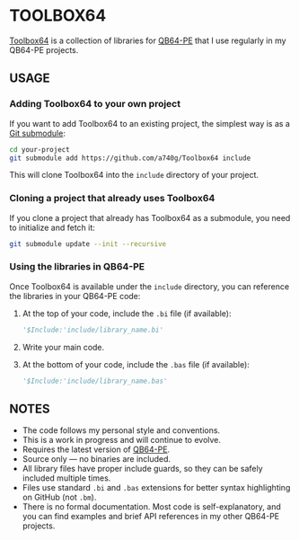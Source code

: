 # TOOLBOX64

[Toolbox64](https://github.com/a740g/Toolbox64) is a collection of libraries for [QB64-PE](https://www.qb64phoenix.com/) that I use regularly in my QB64-PE projects.

## USAGE

### Adding Toolbox64 to your own project

If you want to add Toolbox64 to an existing project, the simplest way is as a [Git submodule](https://git-scm.com/book/en/v2/Git-Tools-Submodules):

```bash
cd your-project
git submodule add https://github.com/a740g/Toolbox64 include
```

This will clone Toolbox64 into the `include` directory of your project.

### Cloning a project that already uses Toolbox64

If you clone a project that already has Toolbox64 as a submodule, you need to initialize and fetch it:

```bash
git submodule update --init --recursive
```

### Using the libraries in QB64-PE

Once Toolbox64 is available under the `include` directory, you can reference the libraries in your QB64-PE code:

1. At the top of your code, include the `.bi` file (if available):

    ```vb
    '$Include:'include/library_name.bi'
    ```

2. Write your main code.

3. At the bottom of your code, include the `.bas` file (if available):

    ```vb
    '$Include:'include/library_name.bas'
    ```

## NOTES

- The code follows my personal style and conventions.
- This is a work in progress and will continue to evolve.
- Requires the latest version of [QB64-PE](https://github.com/QB64-Phoenix-Edition/QB64pe/releases/latest).
- Source only — no binaries are included.
- All library files have proper include guards, so they can be safely included multiple times.
- Files use standard `.bi` and `.bas` extensions for better syntax highlighting on GitHub (not `.bm`).
- There is no formal documentation. Most code is self-explanatory, and you can find examples and brief API references in my other QB64-PE projects.
